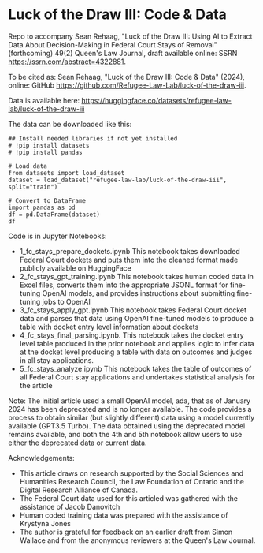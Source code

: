 # Luck of the Draw III: Code & Data

Repo to accompany Sean Rehaag, "Luck of the Draw III: Using AI to Extract Data About Decision-Making in Federal Court Stays of Removal" (forthcoming) 49(2) Queen's Law Journal, draft available online: SSRN <https://ssrn.com/abstract=4322881>.

To be cited as: Sean Rehaag, "Luck of the Draw III: Code & Data" (2024), online: GitHub <https://github.com/Refugee-Law-Lab/luck-of-the-draw-iii>.

Data is available here: https://huggingface.co/datasets/refugee-law-lab/luck-of-the-draw-iii

The data can be downloaded like this:


    ## Install needed libraries if not yet installed
    # !pip install datasets
    # !pip install pandas
    
    # Load data
    from datasets import load_dataset
    dataset = load_dataset("refugee-law-lab/luck-of-the-draw-iii", split="train")

    # Convert to DataFrame
    import pandas as pd
    df = pd.DataFrame(dataset)
    df

Code is in Jupyter Notebooks:

- 1_fc_stays_prepare_dockets.ipynb This notebook takes downloaded Federal Court dockets and puts them into the cleaned format made publicly available on HuggingFace
- 2_fc_stays_gpt_training.ipynb This notebook takes human coded data in Excel files, converts them into the appropriate JSONL format for fine-tuning OpenAI models, and provides instructions about submitting fine-tuning jobs to OpenAI
- 3_fc_stays_apply_gpt.ipynb This notebook takes Federal Court docket data and parses that data using OpenAI fine-tuned models to produce a table with docket entry level information about dockets
- 4_fc_stays_final_parsing.ipynb. This notebook takes the docket entry level table produced in the prior notebook and applies logic to infer data at the docket level producing a table with data on outcomes and judges in all stay applications.
- 5_fc_stays_analyze.ipynb This notebook takes the table of outcomes of all Federal Court stay applications and undertakes statistical analysis for the article


Note: The initial article used a small OpenAI model, ada, that as of January 2024 has been deprecated and is no longer available. The code provides a process to obtain similar (but slightly different) data using a model currently available (GPT3.5 Turbo). The data obtained 
using the deprecated model remains available, and both the 4th and 5th notebook allow users to use either the deprecated data or current data.


Acknowledgements:

- This article draws on research supported by the Social Sciences and Humanities Research Council, the Law Foundation of Ontario and the Digital Research Alliance of Canada.
- The Federal Court data used for this articled was gathered with the assistance of Jacob Danovitch
- Human coded training data was prepared with the assistance of Krystyna Jones
- The author is grateful for feedback on an earlier draft from Simon Wallace and from the anonymous reviewers at the Queen's Law Journal.
